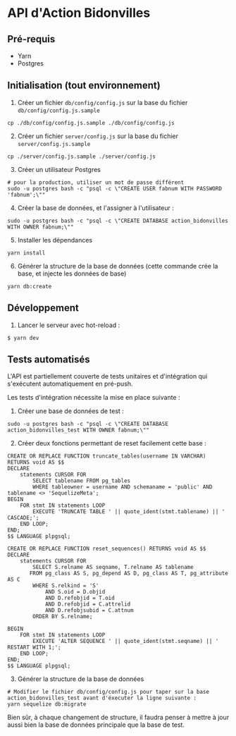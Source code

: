 # API d'Action Bidonvilles

## Pré-requis
- Yarn
- Postgres

## Initialisation (tout environnement)
1. Créer un fichier `db/config/config.js` sur la base du fichier `db/config/config.js.sample`
```
cp ./db/config/config.js.sample ./db/config/config.js
```

2. Créer un fichier `server/config.js` sur la base du fichier `server/config.js.sample`
```
cp ./server/config.js.sample ./server/config.js
```

3. Créer un utilisateur Postgres
```
# pour la production, utiliser un mot de passe différent
sudo -u postgres bash -c "psql -c \"CREATE USER fabnum WITH PASSWORD 'fabnum';\""
```

4. Créer la base de données, et l'assigner à l'utilisateur :
```
sudo -u postgres bash -c "psql -c \"CREATE DATABASE action_bidonvilles WITH OWNER fabnum;\""
```

5. Installer les dépendances
```
yarn install
```

6. Générer la structure de la base de données (cette commande crée la base, et injecte les données de base)
```
yarn db:create
```

## Développement
1. Lancer le serveur avec hot-reload :
```
$ yarn dev
```

## Tests automatisés
L'API est partiellement couverte de tests unitaires et d'intégration qui s'exécutent automatiquement en pré-push.

Les tests d'intégration nécessite la mise en place suivante :

1. Créer une base de données de test :
```
sudo -u postgres bash -c "psql -c \"CREATE DATABASE action_bidonvilles_test WITH OWNER fabnum;\""
```

2. Créer deux fonctions permettant de reset facilement cette base :
```
CREATE OR REPLACE FUNCTION truncate_tables(username IN VARCHAR) RETURNS void AS $$
DECLARE
    statements CURSOR FOR
        SELECT tablename FROM pg_tables
        WHERE tableowner = username AND schemaname = 'public' AND tablename <> 'SequelizeMeta';
BEGIN
    FOR stmt IN statements LOOP
        EXECUTE 'TRUNCATE TABLE ' || quote_ident(stmt.tablename) || ' CASCADE;';
    END LOOP;
END;
$$ LANGUAGE plpgsql;

CREATE OR REPLACE FUNCTION reset_sequences() RETURNS void AS $$
DECLARE
    statements CURSOR FOR	
    	SELECT S.relname AS seqname, T.relname AS tablename
       FROM pg_class AS S, pg_depend AS D, pg_class AS T, pg_attribute AS C
		WHERE S.relkind = 'S'
		    AND S.oid = D.objid
		    AND D.refobjid = T.oid
		    AND D.refobjid = C.attrelid
		    AND D.refobjsubid = C.attnum
		ORDER BY S.relname;

BEGIN
    FOR stmt IN statements LOOP
        EXECUTE 'ALTER SEQUENCE ' || quote_ident(stmt.seqname) || ' RESTART WITH 1;';
    END LOOP;
END;
$$ LANGUAGE plpgsql;
```

3. Générer la structure de la base de données
```
# Modifier le fichier db/config/config.js pour taper sur la base action_bidonvilles_test avant d'éxecuter la ligne suivante :
yarn sequelize db:migrate
```

Bien sûr, à chaque changement de structure, il faudra penser à mettre à jour aussi bien la base de données principale que la base de test.